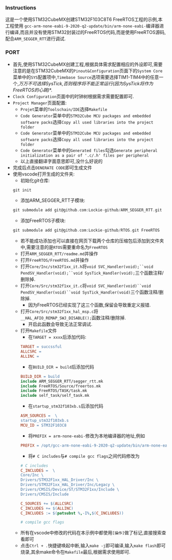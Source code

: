 ### Instructions 
这是一个使用STM32CubeMX创建STM32F103C8T6 FreeRTOS工程的示例,本工程使用 `gcc-arm-none-eabi-9-2020-q2-update/bin/arm-none-eabi-`编译器进行编译,而且并没有使用STM32封装过的FreeRTOS代码,而是使用FreeRTOS源码,配合`ARM_SEGGER_RTT`进行调试.
### PORT
* 首先,使用STM32CubeMX创建工程,根据具体需求配置相应的外设即可,需要注意的是在STM32CubeMX的`Pinout&Configuration`页面下的`System Core`菜单中的`SYS`配置项中,`Timebase Source`选项需要选择TIM1-TIM4中的任意一个,**万万不可选择SysTick,否则程序将不能正常运行*(因为SysTick将作为FreeRTOS的心跳)**.
* `Clock Configuration`页面中的时钟树根据需求需要配置即可.
* `Project Manager`页面配置:
    * `Projet`菜单的`Toolschain/IDE`选择`Makefile`
    * `Code Generator`菜单中的`STM32Cube MCU packages and embedded software packs`选择`Copy all used libraries into the project folder`
    * `Code Generator`菜单中的`STM32Cube MCU packages and embedded software packs`选择`Copy all used libraries into the project folder`
    * `Code Generator`菜单中的`Generated files`勾选`Generate peripheral initialization as a pair of '.c/.h' files per peripheral`
    * 以上直接翻译字面意思即可,没什么好说的
* 完成后点击`DENERATE CODE`即可生成文件
* 使用vscode打开生成的文件夹:
    * 初始化git仓库:
    ```C
    git init
    ```
    * 添加ARM_SEGGER_RTT子模块:
    ```C
    git submodule add git@github.com:Lockie-github/ARM_SEGGER_RTT.git 
    ```
    * 添加FreeRTOS子模块:
    ```C
    git submodule add git@github.com:Lockie-github/RTOS.git FreeRTOS  
    ```
    * 若不能成功添加也可以直接在网页下载两个仓库的压缩包后添加到文件夹中,需要注意的是`RTOS`需要重命名为`FreeRTOS`
    * 打开`ARM_SEGGER_RTT/readme.md`并操作
    * 打开`FreeRTOS/FreeRTOS.md`并操作 
    * 打开`Core/Inc/stm32f1xx_it.h`将`void SVC_Handler(void);``void PendSV_Handler(void);``void SysTick_Handler(void);`三个函数注释/删除掉.
    * 打开`Core/Src/stm32f1xx_it.c`将`void SVC_Handler(void)``void PendSV_Handler(void)``void SysTick_Handler(void)`三个函数注释/删除掉.
        * 因为FreeRTOS已经实现了这三个函数,保留会导致重定义报错.
    * 打开`Core/Src/stm32f1xx_hal_msp.c`将`__HAL_AFIO_REMAP_SWJ_DISABLE();`函数注释/删除掉.
        * 开启此函数会导致无法正常调试.
    * 打开`Makefile`文件
        * 在`TARGET = xxxx`后添加代码:
        ```Makefile
        TARGET = succssful
        ALLCSRC = 
        ALLINC = 
        ```
        * 在`BUILD_DIR = build`后添加代码
        ```Makefile
        BUILD_DIR = build
        include ARM_SEGGER_RTT/segger_rtt.mk
        include FreeRTOS/Source/freertos.mk
        include FreeRTOS/TASK/task.mk
        include self_task/self_task.mk
        ```
         * 在`startup_stm32f103xb.s`后添加代码
        ```Makefile
        ASM_SOURCES =  \
        startup_stm32f103xb.s
        MCU_ID = STM32F103C8
        ```    
        * 将`PREFIX = arm-none-eabi-`修改为本地编译器的地址,例如
        ```Makefile
        PREFIX = /opt/gcc-arm-none-eabi-9-2020-q2-update/bin/arm-none-eabi-
        ```
        * 将`# C includes`与`# compile gcc flags`之间代码修改为
        ```Makefile
        # C includes
        C_INCLUDES =  \
        Core/Inc \
        Drivers/STM32F1xx_HAL_Driver/Inc \
        Drivers/STM32F1xx_HAL_Driver/Inc/Legacy \
        Drivers/CMSIS/Device/ST/STM32F1xx/Include \
        Drivers/CMSIS/Include

        C_SOURCES += $(ALLCSRC)
        C_INCLUDES += $(ALLINC)
        C_INCLUDES := $(patsubst %,-I%,$(C_INCLUDES))
        
        # compile gcc flags
        ```
    * 所有在vscode中修改的代码在本示例中都使用`[操作]`做了标记,直接搜索查看即可
    * 点击`Ctrl + .`快捷键唤起中断,输入`make -j`即可编译,输入`make flash`即可烧录,其余make命令在`Makefile`最后,根据需求使用即可.
